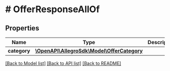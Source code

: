 # # OfferResponseAllOf

## Properties

Name | Type | Description | Notes
------------ | ------------- | ------------- | -------------
**category** | [**\OpenAPI\AllegroSdk\Model\OfferCategory**](OfferCategory.md) |  | [optional]

[[Back to Model list]](../../README.md#models) [[Back to API list]](../../README.md#endpoints) [[Back to README]](../../README.md)
